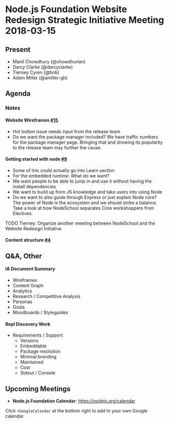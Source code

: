 # Node.js Foundation Website Redesign Strategic Initiative Meeting 2018-03-15

## Present
- Manil Chowdhury (@chowdhurian)
- Darcy Clarke (@darcyclarke)
- Tierney Cyren (@bnb)
- Adam Miller (@amiller-gh)

## Agenda

### Notes

#### Website Wireframes [#15](https://github.com/nodejs/website-redesign/issues/15)
* Hot button issue needs input from the release team
* Do we want the package manager included? We have traffic numbers for the package manager page. Bringing that and showing its popularity to the release team may further the cause.

#### Getting started with node [#9](https://github.com/nodejs/website-redesign/issues/9)
* Some of this could actually go into Learn section
* For the embedded runtime: What do we want?
 * We want people to be able to jump in and use it without having the install dependencies
 * We want to build up from JS knowledge and take users into using Node
* Do we want to also guide through Express or just explain Node core? The power of Node is the ecosystem and we should strike a balance. Take a look at how NodeSchool separates Core workshoppers from Electives.

TODO Tierney: Organize another meeting between NodeSchool and the Website Redesign Initiative

#### Content structure [#4](https://github.com/nodejs/website-redesign/issues/4)

## Q&A, Other

#### IA Document Summary
- Wireframes
- Content Graph
- Analytics
- Research / Competitive Analysis
- Personas
- Goals
- Moodboards / Styleguides

#### Repl Discovery Work
- Requirements / Support:
  - Versions
  - Embeddable
  - Package resolution
  - Minimal branding
  - Maintained
  - Cost
  - Stdout / Console

## Upcoming Meetings

* **Node.js Foundation Calendar**: https://nodejs.org/calendar

Click `+GoogleCalendar` at the bottom right to add to your own Google calendar.
